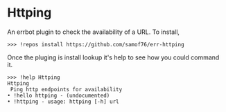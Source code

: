 # Httping

An errbot plugin to check the availability of a URL. To install,

```
>>> !repos install https://github.com/samof76/err-httping
```

Once the pluging is install lookup it's help to see how you could command it.

```
>>> !help Httping
Httping
 Ping http endpoints for availability
• !hello httping - (undocumented)
• !httping - usage: httping [-h] url
```
